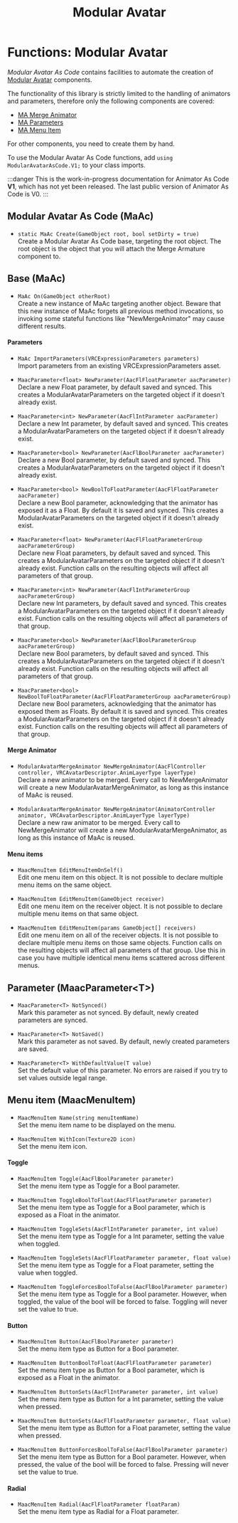 ﻿---
sidebar_position: 7
title: "Modular Avatar"
---

# Functions: Modular Avatar

*Modular Avatar As Code* contains facilities to automate the creation of [Modular Avatar](https://modular-avatar.nadena.dev/) components.

The functionality of this library is strictly limited to the handling of animators and parameters, therefore only the following components are covered:

- [MA Merge Animator](https://modular-avatar.nadena.dev/docs/reference/merge-animator)
- [MA Parameters](https://modular-avatar.nadena.dev/docs/reference/parameters)
- [MA Menu Item](https://modular-avatar.nadena.dev/docs/reference/menu-item)

For other components, you need to create them by hand.

To use the Modular Avatar As Code functions, add `using ModularAvatarAsCode.V1;` to your class imports.

:::danger
This is the work-in-progress documentation for Animator As Code **V1**, which has not yet been released. The last public version of Animator As Code is V0.
:::

## Modular Avatar As Code (MaAc)

- `static MaAc Create(GameObject root, bool setDirty = true)` <br/>
Create a Modular Avatar As Code base, targeting the root object. The root object is the object that you will attach the Merge Armature component to.


## Base (MaAc)

- `MaAc On(GameObject otherRoot)` <br/>
Create a new instance of MaAc targeting another object. Beware that this new instance of MaAc forgets all previous method invocations, so invoking some stateful functions like "NewMergeAnimator" may cause different results.

#### Parameters

- `MaAc ImportParameters(VRCExpressionParameters parameters)` <br/>
Import parameters from an existing VRCExpressionParameters asset.

- `MaacParameter<float> NewParameter(AacFlFloatParameter aacParameter)` <br/>
Declare a new Float parameter, by default saved and synced. This creates a ModularAvatarParameters on the targeted object if it doesn't already exist.

- `MaacParameter<int> NewParameter(AacFlIntParameter aacParameter)` <br/>
Declare a new Int parameter, by default saved and synced. This creates a ModularAvatarParameters on the targeted object if it doesn't already exist.

- `MaacParameter<bool> NewParameter(AacFlBoolParameter aacParameter)` <br/>
Declare a new Bool parameter, by default saved and synced. This creates a ModularAvatarParameters on the targeted object if it doesn't already exist.

- `MaacParameter<bool> NewBoolToFloatParameter(AacFlFloatParameter aacParameter)` <br/>
Declare a new Bool parameter, acknowledging that the animator has exposed it as a Float. By default it is saved and synced. This creates a ModularAvatarParameters on the targeted object if it doesn't already exist.

- `MaacParameter<float> NewParameter(AacFlFloatParameterGroup aacParameterGroup)` <br/>
Declare new Float parameters, by default saved and synced. This creates a ModularAvatarParameters on the targeted object if it doesn't already exist. Function calls on the resulting objects will affect all parameters of that group.

- `MaacParameter<int> NewParameter(AacFlIntParameterGroup aacParameterGroup)` <br/>
Declare new Int parameters, by default saved and synced. This creates a ModularAvatarParameters on the targeted object if it doesn't already exist. Function calls on the resulting objects will affect all parameters of that group.

- `MaacParameter<bool> NewParameter(AacFlBoolParameterGroup aacParameterGroup)` <br/>
Declare new Bool parameters, by default saved and synced. This creates a ModularAvatarParameters on the targeted object if it doesn't already exist. Function calls on the resulting objects will affect all parameters of that group.

- `MaacParameter<bool> NewBoolToFloatParameter(AacFlFloatParameterGroup aacParameterGroup)` <br/>
Declare new Bool parameters, acknowledging that the animator has exposed them as Floats. By default it is saved and synced. This creates a ModularAvatarParameters on the targeted object if it doesn't already exist. Function calls on the resulting objects will affect all parameters of that group.

#### Merge Animator

- `ModularAvatarMergeAnimator NewMergeAnimator(AacFlController controller, VRCAvatarDescriptor.AnimLayerType layerType)` <br/>
Declare a new animator to be merged. Every call to NewMergeAnimator will create a new ModularAvatarMergeAnimator, as long as this instance of MaAc is reused.

- `ModularAvatarMergeAnimator NewMergeAnimator(AnimatorController animator, VRCAvatarDescriptor.AnimLayerType layerType)` <br/>
Declare a new raw animator to be merged. Every call to NewMergeAnimator will create a new ModularAvatarMergeAnimator, as long as this instance of MaAc is reused.

#### Menu items

- `MaacMenuItem EditMenuItemOnSelf()` <br/>
Edit one menu item on this object. It is not possible to declare multiple menu items on the same object.

- `MaacMenuItem EditMenuItem(GameObject receiver)` <br/>
Edit one menu item on the receiver object. It is not possible to declare multiple menu items on that same object.

- `MaacMenuItem EditMenuItem(params GameObject[] receivers)` <br/>
Edit one menu item on all of the receiver objects. It is not possible to declare multiple menu items on those same objects. Function calls on the resulting objects will affect all parameters of that group. Use this in case you have multiple identical menu items scattered across different menus.

## Parameter (MaacParameter<T\>)

- `MaacParameter<T> NotSynced()` <br/>
Mark this parameter as not synced. By default, newly created parameters are synced.

- `MaacParameter<T> NotSaved()` <br/>
Mark this parameter as not saved. By default, newly created parameters are saved.

- `MaacParameter<T> WithDefaultValue(T value)` <br/>
Set the default value of this parameter. No errors are raised if you try to set values outside legal range.

## Menu item (MaacMenuItem)

- `MaacMenuItem Name(string menuItemName)` <br/>
Set the menu item name to be displayed on the menu.

- `MaacMenuItem WithIcon(Texture2D icon)` <br/>
Set the menu item icon.

#### Toggle

- `MaacMenuItem Toggle(AacFlBoolParameter parameter)` <br/>
Set the menu item type as Toggle for a Bool parameter.

- `MaacMenuItem ToggleBoolToFloat(AacFlFloatParameter parameter)` <br/>
Set the menu item type as Toggle for a Bool parameter, which is exposed as a Float in the animator.

- `MaacMenuItem ToggleSets(AacFlIntParameter parameter, int value)` <br/>
Set the menu item type as Toggle for a Int parameter, setting the value when toggled.

- `MaacMenuItem ToggleSets(AacFlFloatParameter parameter, float value)` <br/>
Set the menu item type as Toggle for a Float parameter, setting the value when toggled.

- `MaacMenuItem ToggleForcesBoolToFalse(AacFlBoolParameter parameter)` <br/>
  Set the menu item type as Toggle for a Bool parameter. However, when toggled, the value of the bool will be forced to false. Toggling will never set the value to true.

#### Button

- `MaacMenuItem Button(AacFlBoolParameter parameter)` <br/>
  Set the menu item type as Button for a Bool parameter.

- `MaacMenuItem ButtonBoolToFloat(AacFlFloatParameter parameter)` <br/>
  Set the menu item type as Button for a Bool parameter, which is exposed as a Float in the animator.

- `MaacMenuItem ButtonSets(AacFlIntParameter parameter, int value)` <br/>
Set the menu item type as Button for a Int parameter, setting the value when pressed.

- `MaacMenuItem ButtonSets(AacFlFloatParameter parameter, float value)` <br/>
Set the menu item type as Button for a Float parameter, setting the value when pressed.

- `MaacMenuItem ButtonForcesBoolToFalse(AacFlBoolParameter parameter)` <br/>
Set the menu item type as Button for a Bool parameter. However, when pressed, the value of the bool will be forced to false. Pressing will never set the value to true.

#### Radial

- `MaacMenuItem Radial(AacFlFloatParameter floatParam)` <br/>
Set the menu item type as Radial for a Float parameter.

